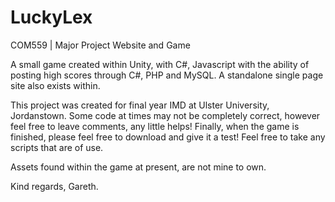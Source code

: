 # LuckyLex
COM559 | Major Project Website and Game

A small game created within Unity, with C#, Javascript with the ability of posting high scores through C#, PHP and MySQL. A standalone single page site also exists within.

This project was created for final year IMD at Ulster University, Jordanstown. Some code at times may not be completely correct, however feel free to leave comments, any little helps!
Finally, when the game is finished, please feel free to download and give it a test! Feel free to take any scripts that are of use.

Assets found within the game at present, are not mine to own.

Kind regards,
Gareth.
